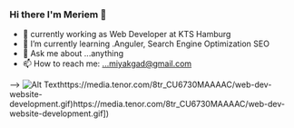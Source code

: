 ### Hi there I'm Meriem 👋
- 🔭 currently  working as Web Developer at KTS Hamburg 
- 🌱 I’m currently learning .Anguler, Search Engine Optimization SEO
- 💬 Ask me about ...anything
- 📫 How to reach me: ...miyakgad@gmail.com


-->                                                     ![Alt Text]([[https://iconscout.com/lottie/web-developer-8870383](https://media.tenor.com/8tr_CU6730MAAAAC/web-dev-website-development.gif)https://media.tenor.com/8tr_CU6730MAAAAC/web-dev-website-development.gif)https://media.tenor.com/8tr_CU6730MAAAAC/web-dev-website-development.gif)https://media.tenor.com/8tr_CU6730MAAAAC/web-dev-website-development.gif])
